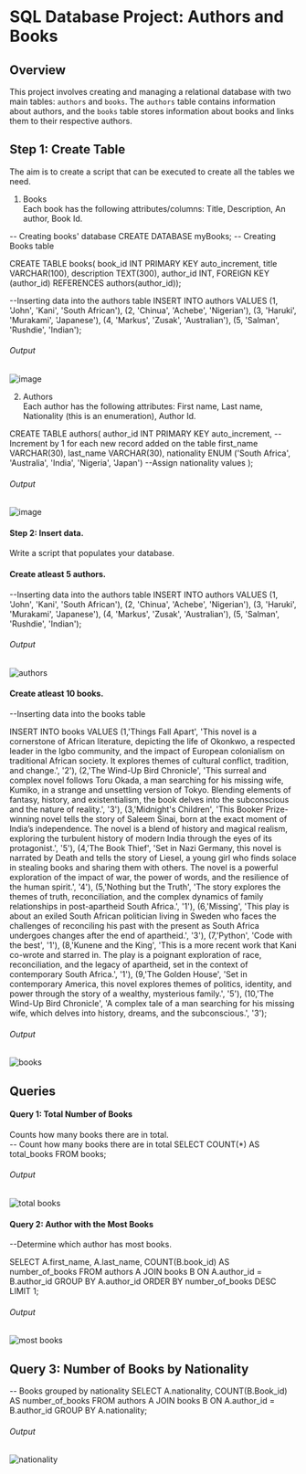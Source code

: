 # SQL Database Project: Authors and Books

## Overview

This project involves creating and managing a relational database with two main tables: `authors` and `books`. The `authors` table contains information about authors, and the `books` table stores information about books and links them to their respective authors.


## Step 1: Create Table  

The aim is to create a script that can be executed to create all the tables we need.	  

1. Books  
Each book has the following attributes/columns: Title, Description, An author, Book Id.

-- Creating books' database
CREATE DATABASE myBooks;
-- Creating Books table

CREATE TABLE books(
book_id INT PRIMARY KEY auto_increment,
title VARCHAR(100),
description  TEXT(300),
author_id INT,
FOREIGN KEY (author_id) REFERENCES authors(author_id));

--Inserting data into the authors table 
INSERT INTO authors VALUES
(1, 'John', 'Kani', 'South African'),
(2, 'Chinua', 'Achebe', 'Nigerian'),
(3, 'Haruki', 'Murakami', 'Japanese'),
(4, 'Markus', 'Zusak', 'Australian'),
(5, 'Salman', 'Rushdie', 'Indian');




###### Output

![image](https://github.com/user-attachments/assets/d6d37b57-f091-45ad-aa6f-5d4a043267df)


2. Authors  
Each author has the following attributes:  First name,  Last name,  Nationality (this is an enumeration), Author Id.

CREATE TABLE authors(
author_id INT PRIMARY KEY auto_increment,  --Increment by 1 for each new record added on the table
first_name VARCHAR(30),
last_name VARCHAR(30),
nationality ENUM ('South Africa', 'Australia', 'India', 'Nigeria', 'Japan') --Assign nationality values
);
 
  
###### Output
![image](https://github.com/user-attachments/assets/71b90404-2e76-404f-9ed1-d89bacc2c516)




#### Step 2: Insert data.  

 Write a script that populates your database.  
 #### Create atleast 5 authors.  

--Inserting data into the authors table 
INSERT INTO authors VALUES
(1, 'John', 'Kani', 'South African'),
(2, 'Chinua', 'Achebe', 'Nigerian'),
(3, 'Haruki', 'Murakami', 'Japanese'),
(4, 'Markus', 'Zusak', 'Australian'),
(5, 'Salman', 'Rushdie', 'Indian');


###### Output 
![authors](https://github.com/user-attachments/assets/ace6d72f-1029-4a40-a8d7-93b6205fd822)

#### Create atleast 10 books.
--Inserting data into the books table 

INSERT  INTO books VALUES 
(1,'Things Fall Apart', 'This novel is a cornerstone of African literature, depicting the life of Okonkwo, a respected leader in the Igbo community, and the impact of European colonialism on traditional African society. It explores themes of cultural conflict, tradition, and change.', '2'),
(2,'The Wind-Up Bird Chronicle', 'This surreal and complex novel follows Toru Okada, a man searching for his missing wife, Kumiko, in a strange and unsettling version of Tokyo. Blending elements of fantasy, history, and existentialism, the book delves into the subconscious and the nature of reality.', '3'),
(3,'Midnight\'s Children', 'This Booker Prize-winning novel tells the story of Saleem Sinai, born at the exact moment of India’s independence. The novel is a blend of history and magical realism, exploring the turbulent history of modern India through the eyes of its protagonist.', '5'),
(4,'The Book Thief', 'Set in Nazi Germany, this novel is narrated by Death and tells the story of Liesel, a young girl who finds solace in stealing books and sharing them with others. The novel is a powerful exploration of the impact of war, the power of words, and the resilience of the human spirit.', '4'),
(5,'Nothing but the Truth', 'The story explores the themes of truth, reconciliation, and the complex dynamics of family relationships in post-apartheid South Africa.', '1'),
(6,'Missing', 'This play is about an exiled South African politician living in Sweden who faces the challenges of reconciling his past with the present as South Africa undergoes changes after the end of apartheid.', '3'),
(7,'Python', 'Code with the best', '1'),
(8,'Kunene and the King', 'This is a more recent work that Kani co-wrote and starred in. The play is a poignant exploration of race, reconciliation, and the legacy of apartheid, set in the context of contemporary South Africa.', '1'),
(9,'The Golden House', 'Set in contemporary America, this novel explores themes of politics, identity, and power through the story of a wealthy, mysterious family.', '5'),
(10,'The Wind-Up Bird Chronicle', 'A complex tale of a man searching for his missing wife, which delves into history, dreams, and the subconscious.', '3');


###### Output
![books](https://github.com/user-attachments/assets/49bf1619-7f0c-44fc-8ac4-9eb75dee7d4c)


  
##  Queries

#### Query 1: Total Number of Books
Counts how many books there are in total.  
-- Count how many books there are in total
SELECT COUNT(*) AS total_books FROM books;

###### Output
![total books](https://github.com/user-attachments/assets/2da46799-4724-4eb8-bcd5-52c970464b3b)

#### Query 2: Author with the Most Books

--Determine which author has most books.

SELECT A.first_name, A.last_name, COUNT(B.book_id) AS number_of_books
FROM authors A
JOIN books B ON A.author_id = B.author_id
GROUP BY A.author_id
ORDER BY number_of_books DESC
LIMIT 1;

###### Output
![most books](https://github.com/user-attachments/assets/b37e5061-345e-45eb-8656-85274ef4acd9)


## Query 3: Number of Books by Nationality

-- Books grouped by nationality
SELECT A.nationality, COUNT(B.Book_id) AS number_of_books
FROM authors A
JOIN books B ON A.author_id = B.author_id
GROUP BY A.nationality;

###### Output
![nationality](https://github.com/user-attachments/assets/d8666933-c62e-451a-9513-3e976095652e)

